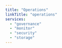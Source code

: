 ```yaml
---
title: "Operations"
linkTitle: "operations"
services:
  - "governance"
  - "monitor"
  - "security"
  - "storage"
---
```

